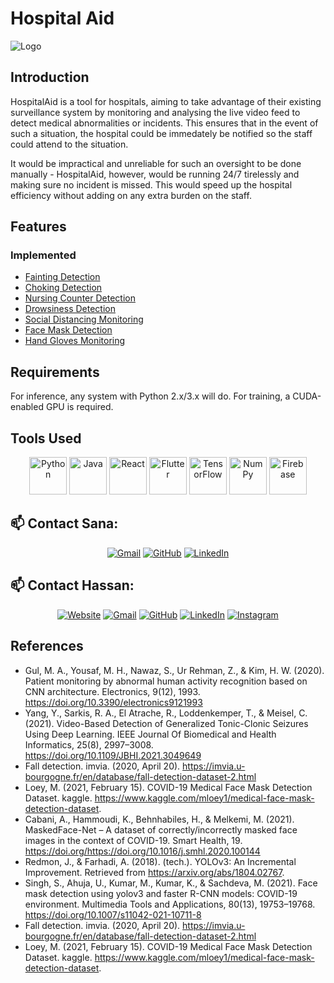 # Hospital Aid

![Logo](https://github.com/HxnDev/HospitalAid/blob/main/Logo/Hospital%20Aid%20Logo.png)

## Introduction
HospitalAid is a tool for hospitals, aiming to take advantage of their existing surveillance system by monitoring and analysing the live video feed to detect medical abnormalities or incidents. This ensures that in the event of such a situation, the hospital could be immedately be notified so the staff could attend to the situation. 

It would be impractical and unreliable for such an oversight to be done manually - HospitalAid, however, would be running 24/7 tirelessly and making sure no incident is missed. This would speed up the hospital efficiency without adding on any extra burden on the staff.

## Features

### Implemented
- [Fainting Detection](https://github.com/HxnDev/HospitalAid/tree/main/Features/Fainting%20Detection)
- [Choking Detection](https://github.com/HxnDev/HospitalAid/tree/main/Features/Choking%20Detection)
- [Nursing Counter Detection](https://github.com/HxnDev/HospitalAid/tree/main/Features/Nursing%20Counter%20Monitoring)
- [Drowsiness Detection](https://github.com/HxnDev/HospitalAid/tree/main/Features/Drowsiness%20Detection)
- [Social Distancing Monitoring](https://github.com/HxnDev/HospitalAid/tree/main/Features/Social%20Distancing%20Monitoring)
- [Face Mask Detection](https://github.com/HxnDev/HospitalAid/tree/main/Features/Face%20Mask%20Monitoring)
- [Hand Gloves Monitoring](https://github.com/HxnDev/HospitalAid/tree/main/Features/Hand%20Gloves%20Monitoring)


## Requirements
For inference, any system with Python 2.x/3.x will do. For training, a CUDA-enabled GPU is required.

## Tools Used
<p align="center">
<img src="https://cdn.worldvectorlogo.com/logos/python-5.svg" alt="Python" width="60" height="60"/> 
<img src="https://cdn.worldvectorlogo.com/logos/java-14.svg" alt="Java" width="60" height="60"/> 
<img src="https://cdn.worldvectorlogo.com/logos/react-2.svg" alt="React"  width="60" height="60"/> 
<img src="https://cdn.worldvectorlogo.com/logos/flutter.svg" alt="Flutter"  width="60" height="60"/> 
<img src="https://cdn.worldvectorlogo.com/logos/tensorflow-2.svg" alt="TensorFlow"  width="60" height="60"/> 
<img src="https://cdn.worldvectorlogo.com/logos/numpy-1.svg" alt="NumPy"  width="60" height="60"/> 
<img src="https://cdn.worldvectorlogo.com/logos/firebase-1.svg" alt="Firebase"  width="60" height="60"/> 
												      </p>

## 📫 Contact Sana: 
<p align="center">
	<a href="mailto:sanakahnn@gmail.com"><img src="https://img.icons8.com/bubbles/50/000000/gmail.png" alt="Gmail"/></a>
	<a href="https://github.com/sanaa-khan"><img src="https://img.icons8.com/bubbles/50/000000/github.png" alt="GitHub"/></a>
	<a href="https://www.linkedin.com/in/sana-khan-95a9771b3/"><img src="https://img.icons8.com/bubbles/50/000000/linkedin.png" alt="LinkedIn"/></a>
	
</p>

## 📫 Contact Hassan: 
<p align="center">
  <a href="http://www.hxndev.com/"><img src="https://img.icons8.com/bubbles/50/000000/web.png" alt="Website"/></a>
	<a href="mailto:chhxnshah@gmail.com"><img src="https://img.icons8.com/bubbles/50/000000/gmail.png" alt="Gmail"/></a>
	<a href="https://github.com/HxnDev"><img src="https://img.icons8.com/bubbles/50/000000/github.png" alt="GitHub"/></a>
	<a href="https://www.linkedin.com/in/hassan-shahzad-2a6617212/"><img src="https://img.icons8.com/bubbles/50/000000/linkedin.png" alt="LinkedIn"/></a>
	<a href="https://www.instagram.com/hxn_photography/?hl=en"><img src="https://img.icons8.com/bubbles/50/000000/instagram.png" alt="Instagram"/></a>
	
</p>

## References
- Gul, M. A., Yousaf, M. H., Nawaz, S., Ur Rehman, Z., & Kim, H. W. (2020). Patient monitoring by abnormal human activity recognition based on CNN architecture. Electronics, 9(12), 1993. https://doi.org/10.3390/electronics9121993 
- Yang, Y., Sarkis, R. A., El Atrache, R., Loddenkemper, T., & Meisel, C. (2021). Video-Based Detection of Generalized Tonic-Clonic Seizures Using Deep Learning. IEEE Journal Of Biomedical and Health Informatics, 25(8), 2997–3008. https://doi.org/10.1109/JBHI.2021.3049649 
- Fall detection. imvia. (2020, April 20). https://imvia.u-bourgogne.fr/en/database/fall-detection-dataset-2.html
- Loey, M. (2021, February 15). COVID-19 Medical Face Mask Detection Dataset. kaggle. https://www.kaggle.com/mloey1/medical-face-mask-detection-dataset.
- Cabani, A., Hammoudi, K., Behnhabiles, H., & Melkemi, M. (2021). MaskedFace-Net – A dataset of correctly/incorrectly masked face images in the context of COVID-19. Smart Health, 19. https://doi.org/https://doi.org/10.1016/j.smhl.2020.100144
- Redmon, J., & Farhadi, A. (2018). (tech.). YOLOv3: An Incremental Improvement. Retrieved from https://arxiv.org/abs/1804.02767. 
- Singh, S., Ahuja, U., Kumar, M., Kumar, K., & Sachdeva, M. (2021). Face mask detection using yolov3 and faster R-CNN models: COVID-19 environment. Multimedia Tools and Applications, 80(13), 19753–19768. https://doi.org/10.1007/s11042-021-10711-8 
- Fall detection. imvia. (2020, April 20). https://imvia.u-bourgogne.fr/en/database/fall-detection-dataset-2.html
- Loey, M. (2021, February 15). COVID-19 Medical Face Mask Detection Dataset. kaggle. https://www.kaggle.com/mloey1/medical-face-mask-detection-dataset.
